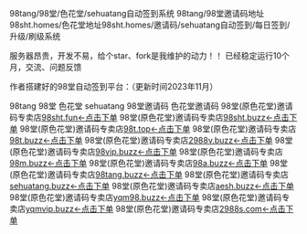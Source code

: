 98tang/98堂/色花堂/sehuatang自动签到系统
98tang/98堂邀请码地址98sht.homes/色花堂地址98sht.homes/邀请码/sehuatang自动签到/每日签到/升级/刷级系统

服务器昂贵，开发不易，给个star、fork是我维护的动力！！
已经稳定运行10个月，交流、问题反馈

作者搭建好的98堂自动签到平台：（更新时间2023年11月）

98tang 98堂 色花堂 sehuatang 98堂邀请码 色花堂邀请码
98堂(原色花堂)邀请码专卖店<a href="https://www.98sht.fun/" target="_blank">98sht.fun←点击下单</a>
98堂(原色花堂)邀请码专卖店<a href="https://www.98sht.buzz/" target="_blank">98sht.buzz←点击下单</a>
98堂(原色花堂)邀请码专卖店<a href="https://www.98sht.top/" target="_blank">98t.top←点击下单</a>
98堂(原色花堂)邀请码专卖店<a href="https://www.98t.buzz/" target="_blank">98t.buzz←点击下单</a>
98堂(原色花堂)邀请码专卖店<a href="https://www.2988v.buzzz/" target="_blank">2988v.buzz←点击下单</a>
98堂(原色花堂)邀请码专卖店<a href="https://www.98vip.buzz/" target="_blank">98vip.buzz←点击下单</a>
98堂(原色花堂)邀请码专卖店<a href="https://www.98m.buzz/" target="_blank">98m.buzz←点击下单</a>
98堂(原色花堂)邀请码专卖店<a href="https://www.98a.buzz/" target="_blank">98a.buzz←点击下单</a>
98堂(原色花堂)邀请码专卖店<a href="https://www.98tang.buzz/" target="_blank">98tang.buzz←点击下单</a>
98堂(原色花堂)邀请码专卖店<a href="https://www.sehuatang.buzz/" target="_blank">sehuatang.buzz←点击下单</a>
98堂(原色花堂)邀请码专卖店<a href="https://www.aesh.buzz/" target="_blank">aesh.buzz←点击下单</a>
98堂(原色花堂)邀请码专卖店<a href="https://www.yqm98.buzz/" target="_blank">yqm98.buzz←点击下单</a>
98堂(原色花堂)邀请码专卖店<a href="https://www.yqmvip.buzz/" target="_blank">yqmvip.buzz←点击下单</a>
98堂(原色花堂)邀请码专卖店<a href="https://www.2988s.com/" target="_blank">2988s.com←点击下单</a>
